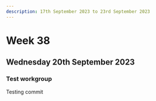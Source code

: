 ```yaml
---
description: 17th September 2023 to 23rd September 2023
---
```


# Week 38

## Wednesday 20th September 2023

### Test workgroup

Testing commit